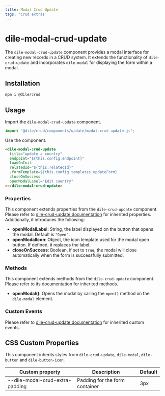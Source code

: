 ```yaml
---
title: Modal Crud Update
tags: 'Crud extras'
---
```


# dile-modal-crud-update

The `dile-modal-crud-update` component provides a modal interface for creating new records in a CRUD system. It extends the functionality of `dile-crud-update` and incorporates `dile-modal` for displaying the form within a modal.

## Installation

```bash
npm i @dile/crud
```

## Usage

Import the `dile-modal-crud-update` component.

```javascript
import '@dile/crud/components/update/modal-crud-update.js';
```

Use the component.

```html
<dile-modal-crud-update
  title="update a country"
  endpoint="${this.config.endpoint}"
  loadOnInit
  relatedId="${this.relatedId}"
  .formTemplate=${this.config.templates.updateForm}
  closeOnSuccess
  openModalLabel="Edit country"
></dile-modal-crud-update>
```

### Properties

This component extends properties from the `dile-crud-update` component. Please refer to [dile-crud-update documentation](/crud/crud-update/) for inherited properties. Additionally, it introduces the following:

- **openModalLabel**: String, the label displayed on the button that opens the modal. Default is `"Open"`.
- **openModalIcon**: Object, the icon template used for the modal open button. If defined, it replaces the label.
- **closeOnSuccess**: Boolean, if set to `true`, the modal will close automatically when the form is successfully submitted.

### Methods

This component extends methods from the `dile-crud-update` component. Please refer to its documentation for inherited methods.

- **openModal()**: Opens the modal by calling the `open()` method on the `dile-modal` element.

### Custom Events

Please refer to [dile-crud-update documentation](/crud/crud-update/) for inherited custom events.

## CSS Custom Properties

This component inherits styles from `dile-crud-update`, `dile-modal`, `dile-button` and `dile-button-icon`.

Custom property | Description | Default
----------------|-------------|---------
--dile-modal-crud-extra-padding | Padding for the form container | 3px

